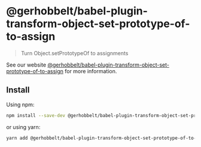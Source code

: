 # @gerhobbelt/babel-plugin-transform-object-set-prototype-of-to-assign

> Turn Object.setPrototypeOf to assignments

See our website [@gerhobbelt/babel-plugin-transform-object-set-prototype-of-to-assign](https://babeljs.io/docs/en/next/babel-plugin-transform-object-set-prototype-of-to-assign.html) for more information.

## Install

Using npm:

```sh
npm install --save-dev @gerhobbelt/babel-plugin-transform-object-set-prototype-of-to-assign
```

or using yarn:

```sh
yarn add @gerhobbelt/babel-plugin-transform-object-set-prototype-of-to-assign --dev
```
